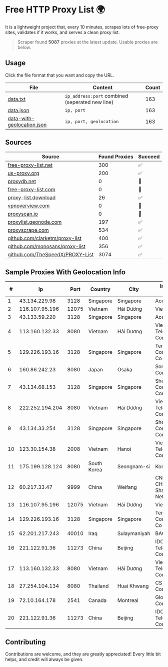 
# Free HTTP Proxy List 🌍

It is a lightweight project that, every 10 minutes, scrapes lots of free-proxy sites, validates if it works, and serves a clean proxy list.


> Scraper found **5087** proxies at the latest update. Usable proxies are below.

## Usage

Click the file format that you want and copy the URL.


|File|Content|Count|
|----|-------|-----|
|[data.txt](https://raw.githubusercontent.com/themiralay/Proxy-List-World/master/data.txt)|`ip_address:port` combined (seperated new line)|163|
|[data.json](https://raw.githubusercontent.com/themiralay/Proxy-List-World/master/data.json)|`ip, port`|163|
|[data-with-geolocation.json](https://raw.githubusercontent.com/themiralay/Proxy-List-World/master/data-with-geolocation.json)|`ip, port, geolocation`|163|

## Sources

|Source|Found Proxies|Succeed|
|------|-------------|-------|
|[free-proxy-list.net](https://free-proxy-list.net)|300|✅|
|[us-proxy.org](https://www.us-proxy.org)|200|✅|
|[proxydb.net](http://proxydb.net)|0|🚫|
|[free-proxy-list.com](https://free-proxy-list.com/?page=&port=&type%5B%5D=http&type%5B%5D=https&up_time=0&search=Search)|0|🚫|
|[proxy-list.download](https://www.proxy-list.download/HTTP)|26|✅|
|[vpnoverview.com](https://vpnoverview.com/privacy/anonymous-browsing/free-proxy-servers)|0|🚫|
|[proxyscan.io](https://www.proxyscan.io)|0|🚫|
|[proxylist.geonode.com](https://proxylist.geonode.com/api/proxy-list?limit=300&page=1&sort_by=lastChecked&sort_type=desc&protocols=http,https)|197|✅|
|[proxyscrape.com](https://api.proxyscrape.com/v2/?request=displayproxies&protocol=http&timeout=10000&country=all&ssl=all&anonymity=all)|534|✅|
|[github.com/clarketm/proxy-list](https://raw.githubusercontent.com/clarketm/proxy-list/master/proxy-list-raw.txt)|400|✅|
|[github.com/monosans/proxy-list](https://raw.githubusercontent.com/monosans/proxy-list/main/proxies/http.txt)|356|✅|
|[github.com/TheSpeedX/PROXY-List](https://raw.githubusercontent.com/TheSpeedX/PROXY-List/master/http.txt)|3074|✅|


## Sample Proxies With Geolocation Info

|#|Ip|Port|Country|City|Internet Service Provider|
|-|--|----|-------|----|-------------------------|
|1|43.134.229.98|3128|Singapore|Singapore|Aceville Pte.ltd|
|2|116.107.95.196|12075|Vietnam|Hải Dương|Viettel Corporation|
|3|43.133.59.220|3128|Singapore|Singapore|Aceville Pte.ltd|
|4|113.160.132.33|8080|Vietnam|Hải Dương|VietNam Post and Telecom Corporation|
|5|129.226.193.16|3128|Singapore|Singapore|Tencent Cloud Computing (Beijing) Co|
|6|160.86.242.23|8080|Japan|Osaka|Sony Network Communications Inc|
|7|43.134.68.153|3128|Singapore|Singapore|Shenzhen Tencent Computer Systems Company Limited|
|8|222.252.194.204|8080|Vietnam|Hải Dương|VietNam Post and Telecom Corporation|
|9|43.134.33.254|3128|Singapore|Singapore|Shenzhen Tencent Computer Systems Company Limited|
|10|123.30.154.38|2008|Vietnam|Hanoi|VietNam Post and Telecom Corporation|
|11|175.199.128.124|8080|South Korea|Seongnam-si|Korea Telecom|
|12|60.217.33.47|9999|China|Weifang|CNC Group CHINA169 Shandong Province Network|
|13|116.107.95.196|12075|Vietnam|Hải Dương|Viettel Corporation|
|14|129.226.193.16|3128|Singapore|Singapore|Tencent Cloud Computing (Beijing) Co|
|15|62.201.217.243|40010|Iraq|Sulaymaniyah|BAG|
|16|221.122.91.36|11273|China|Beijing|IDC, China Telecommunications Corporation|
|17|113.160.132.33|8080|Vietnam|Hải Dương|VietNam Post and Telecom Corporation|
|18|27.254.104.134|8080|Thailand|Huai Khwang|CS Loxinfo Public Company Limited|
|19|72.10.164.178|2541|Canada|Montreal|GloboTech Communications|
|20|221.122.91.36|11273|China|Beijing|IDC, China Telecommunications Corporation|



## Contributing

Contributions are welcome, and they are greatly appreciated! Every
little bit helps, and credit will always be given.


